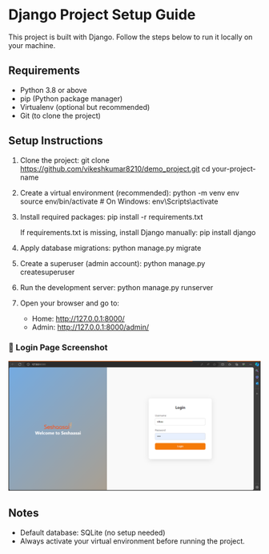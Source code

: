 Django Project Setup Guide
==========================

This project is built with Django. Follow the steps below to run it locally on your machine.

Requirements
------------
- Python 3.8 or above
- pip (Python package manager)
- Virtualenv (optional but recommended)
- Git (to clone the project)

Setup Instructions
------------------

1. Clone the project:
   git clone https://github.com/vikeshkumar8210/demo_project.git
   cd your-project-name

2. Create a virtual environment (recommended):
   python -m venv env
   source env/bin/activate         # On Windows: env\\Scripts\\activate

3. Install required packages:
   pip install -r requirements.txt

   If requirements.txt is missing, install Django manually:
   pip install django

4. Apply database migrations:
   python manage.py migrate

5. Create a superuser (admin account):
   python manage.py createsuperuser

6. Run the development server:
   python manage.py runserver

7. Open your browser and go to:
   - Home: http://127.0.0.1:8000/
   - Admin: http://127.0.0.1:8000/admin/
  
### 🔐 Login Page Screenshot

![Login Page](https://github.com/vikeshkumar8210/demo_project/blob/main/login.png)

Notes
-----
- Default database: SQLite (no setup needed)
- Always activate your virtual environment before running the project.

